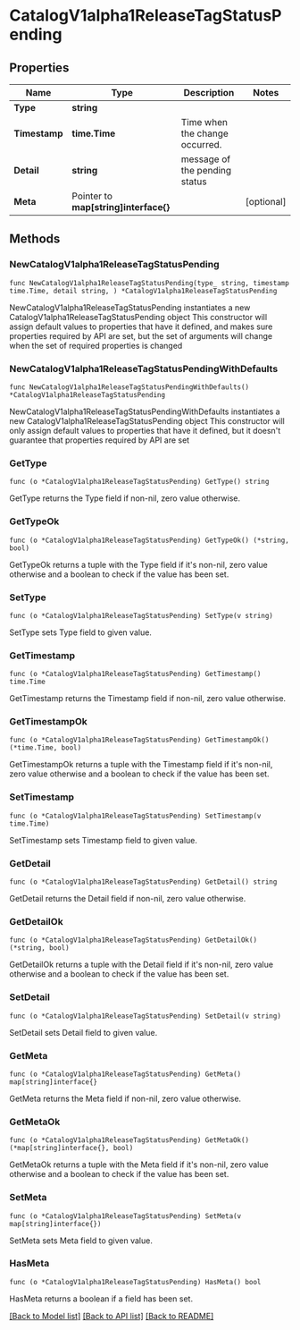 # CatalogV1alpha1ReleaseTagStatusPending

## Properties

Name | Type | Description | Notes
------------ | ------------- | ------------- | -------------
**Type** | **string** |  | 
**Timestamp** | **time.Time** | Time when the change occurred. | 
**Detail** | **string** | message of the pending status | 
**Meta** | Pointer to **map[string]interface{}** |  | [optional] 

## Methods

### NewCatalogV1alpha1ReleaseTagStatusPending

`func NewCatalogV1alpha1ReleaseTagStatusPending(type_ string, timestamp time.Time, detail string, ) *CatalogV1alpha1ReleaseTagStatusPending`

NewCatalogV1alpha1ReleaseTagStatusPending instantiates a new CatalogV1alpha1ReleaseTagStatusPending object
This constructor will assign default values to properties that have it defined,
and makes sure properties required by API are set, but the set of arguments
will change when the set of required properties is changed

### NewCatalogV1alpha1ReleaseTagStatusPendingWithDefaults

`func NewCatalogV1alpha1ReleaseTagStatusPendingWithDefaults() *CatalogV1alpha1ReleaseTagStatusPending`

NewCatalogV1alpha1ReleaseTagStatusPendingWithDefaults instantiates a new CatalogV1alpha1ReleaseTagStatusPending object
This constructor will only assign default values to properties that have it defined,
but it doesn't guarantee that properties required by API are set

### GetType

`func (o *CatalogV1alpha1ReleaseTagStatusPending) GetType() string`

GetType returns the Type field if non-nil, zero value otherwise.

### GetTypeOk

`func (o *CatalogV1alpha1ReleaseTagStatusPending) GetTypeOk() (*string, bool)`

GetTypeOk returns a tuple with the Type field if it's non-nil, zero value otherwise
and a boolean to check if the value has been set.

### SetType

`func (o *CatalogV1alpha1ReleaseTagStatusPending) SetType(v string)`

SetType sets Type field to given value.


### GetTimestamp

`func (o *CatalogV1alpha1ReleaseTagStatusPending) GetTimestamp() time.Time`

GetTimestamp returns the Timestamp field if non-nil, zero value otherwise.

### GetTimestampOk

`func (o *CatalogV1alpha1ReleaseTagStatusPending) GetTimestampOk() (*time.Time, bool)`

GetTimestampOk returns a tuple with the Timestamp field if it's non-nil, zero value otherwise
and a boolean to check if the value has been set.

### SetTimestamp

`func (o *CatalogV1alpha1ReleaseTagStatusPending) SetTimestamp(v time.Time)`

SetTimestamp sets Timestamp field to given value.


### GetDetail

`func (o *CatalogV1alpha1ReleaseTagStatusPending) GetDetail() string`

GetDetail returns the Detail field if non-nil, zero value otherwise.

### GetDetailOk

`func (o *CatalogV1alpha1ReleaseTagStatusPending) GetDetailOk() (*string, bool)`

GetDetailOk returns a tuple with the Detail field if it's non-nil, zero value otherwise
and a boolean to check if the value has been set.

### SetDetail

`func (o *CatalogV1alpha1ReleaseTagStatusPending) SetDetail(v string)`

SetDetail sets Detail field to given value.


### GetMeta

`func (o *CatalogV1alpha1ReleaseTagStatusPending) GetMeta() map[string]interface{}`

GetMeta returns the Meta field if non-nil, zero value otherwise.

### GetMetaOk

`func (o *CatalogV1alpha1ReleaseTagStatusPending) GetMetaOk() (*map[string]interface{}, bool)`

GetMetaOk returns a tuple with the Meta field if it's non-nil, zero value otherwise
and a boolean to check if the value has been set.

### SetMeta

`func (o *CatalogV1alpha1ReleaseTagStatusPending) SetMeta(v map[string]interface{})`

SetMeta sets Meta field to given value.

### HasMeta

`func (o *CatalogV1alpha1ReleaseTagStatusPending) HasMeta() bool`

HasMeta returns a boolean if a field has been set.


[[Back to Model list]](../README.md#documentation-for-models) [[Back to API list]](../README.md#documentation-for-api-endpoints) [[Back to README]](../README.md)


